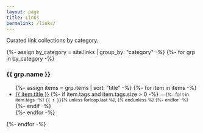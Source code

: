 ```yaml
---
layout: page
title: Links
permalink: /links/
---
```


Curated link collections by category.  

{%- assign by_category = site.links | group_by: "category" -%}
{%- for grp in by_category -%}
### {{ grp.name }}
<ul>
  {%- assign items = grp.items | sort: "title" -%}
  {%- for item in items -%}
    <li>
      <a href="{{ item.url }}" target="_blank" rel="noopener">{{ item.title }}</a>
      {%- if item.tags and item.tags.size > 0 -%}
        <small> — 
        {%- for t in item.tags -%}
          <code>{{ t }}</code>{% unless forloop.last %}, {% endunless %}
        {%- endfor -%}
        </small>
      {%- endif -%}
    </li>
  {%- endfor -%}
</ul>
{%- endfor -%}
